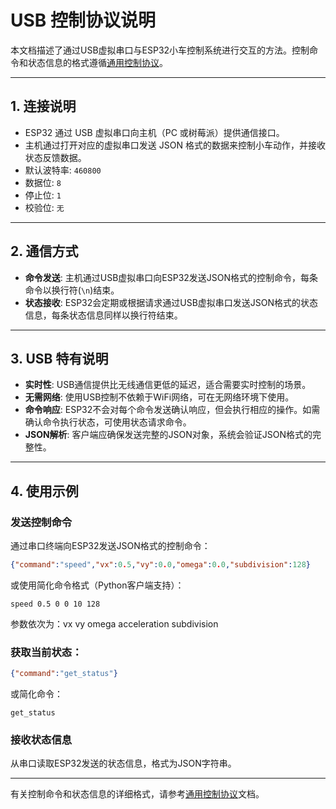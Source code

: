 # USB 控制协议说明

本文档描述了通过USB虚拟串口与ESP32小车控制系统进行交互的方法。控制命令和状态信息的格式遵循[通用控制协议](../protocol/ControlProtocol.md)。

---

## 1. 连接说明

- ESP32 通过 USB 虚拟串口向主机（PC 或树莓派）提供通信接口。
- 主机通过打开对应的虚拟串口发送 JSON 格式的数据来控制小车动作，并接收状态反馈数据。
- 默认波特率: `460800`
- 数据位: `8`
- 停止位: `1`
- 校验位: `无`

---

## 2. 通信方式

- **命令发送**: 主机通过USB虚拟串口向ESP32发送JSON格式的控制命令，每条命令以换行符(`\n`)结束。
- **状态接收**: ESP32会定期或根据请求通过USB虚拟串口发送JSON格式的状态信息，每条状态信息同样以换行符结束。

---

## 3. USB 特有说明

- **实时性**: USB通信提供比无线通信更低的延迟，适合需要实时控制的场景。
- **无需网络**: 使用USB控制不依赖于WiFi网络，可在无网络环境下使用。
- **命令响应**: ESP32不会对每个命令发送确认响应，但会执行相应的操作。如需确认命令执行状态，可使用状态请求命令。
- **JSON解析**: 客户端应确保发送完整的JSON对象，系统会验证JSON格式的完整性。

---

## 4. 使用示例

### 发送控制命令
通过串口终端向ESP32发送JSON格式的控制命令：

```json
{"command":"speed","vx":0.5,"vy":0.0,"omega":0.0,"subdivision":128}
```

或使用简化命令格式（Python客户端支持）：

```
speed 0.5 0 0 10 128
```
参数依次为：vx vy omega acceleration subdivision

### 获取当前状态：

```json
{"command":"get_status"}
```

或简化命令：

```
get_status
```

### 接收状态信息
从串口读取ESP32发送的状态信息，格式为JSON字符串。

---

有关控制命令和状态信息的详细格式，请参考[通用控制协议](../protocol/ControlProtocol.md)文档。

